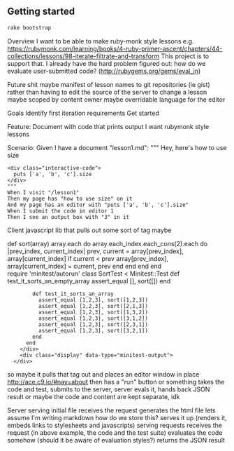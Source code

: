 Getting started
---------------

```sh
rake bootstrap
```


Overview
  I want to be able to make ruby-monk style lessons
  e.g. https://rubymonk.com/learning/books/4-ruby-primer-ascent/chapters/44-collections/lessons/98-iterate-filtrate-and-transform
  This project is to support that.
  I already have the hard problem figured out: how do we evaluate user-submitted code? (http://rubygems.org/gems/eval_in)

Future shit maybe
  manifest of lesson names to git repositories (ie gist)
    rather than having to edit the source of the server to change a lesson
  maybe scoped by content owner
  maybe overridable language for the editor


Goals
  Identify first iteration requirements
  Get started

Feature: Document with code that prints output
  I want rubymonk style lessons

  Scenario:
    Given I have a document "lesson1.md":
    """
    Hey, here's how to use size

    <div class="interactive-code">
      puts ['a', 'b', 'c'].size
    </div>
    """
    When I visit "/lesson1"
    Then my page has "how to use size" on it
    And my page has an editor with "puts ['a', 'b', 'c'].size"
    When I submit the code in editor 1
    Then I see an output box with "3" in it

Client
  javascript lib that pulls out some sort of tag maybe
      <div class="editor">
        <div class="initial-content">
          def sort(array)
            array.each do
              array.each_index.each_cons(2).each do |prev_index, current_index|
                prev, current = array[prev_index], array[current_index]
                if current < prev
                  array[prev_index], array[current_index] = current, prev
                end
              end
            end
          end
        </div>
        <div class="test-suite">
          require 'minitest/autorun'
          class SortTest < Minitest::Test
            def test_it_sorts_an_empty_array
              assert_equal [], sort([])
            end

            def test_it_sorts_an_array
              assert_equal [1,2,3], sort([1,2,3])
              assert_equal [1,2,3], sort([2,1,3])
              assert_equal [1,2,3], sort([1,3,2])
              assert_equal [1,2,3], sort([3,1,2])
              assert_equal [1,2,3], sort([2,3,1])
              assert_equal [1,2,3], sort([3,2,1])
            end
          end
        </div>
        <div class="display" data-type="minitest-output">
      </div>

  so maybe it pulls that tag out and places an editor window in place
    http://ace.c9.io/#nav=about
  then has a "run" button or something
    takes the code and test, submits to the server, server evals it, hands back JSON result
  or maybe the code and content are kept separate, idk

Server
  serving initial file
    receives the request
    generates the html file
      lets assume I'm writing markdown
      how do we store this?
    serves it up
      (renders it, embeds links to stylesheets and javascripts)
  serving requests
    receives the request (in above example, the code and the test suite)
    evaluates the code somehow (should it be aware of evaluation styles?)
    returns the JSON result










